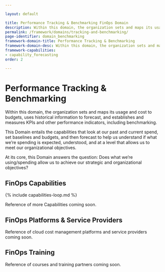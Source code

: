 ```yaml
---

layout: default

title: Performance Tracking & Benchmarking FinOps Domain
description: Within this domain, the organization sets and maps its usage and cost to budgets, uses historical information to forecast, and establishes and measures KPIs and other performance indicators, including benchmarking.
permalink: /framework/domains/tracking-and-benchmarking/
page-identifier: domain_benchmarking
framework-domain-title: Performance Tracking & Benchmarking
framework-domain-desc: Within this domain, the organization sets and maps its usage and cost to budgets, uses historical information to forecast, and establishes and measures KPIs and other performance indicators, including benchmarking.
framework-capabilities:
- capability_forecasting
order: 2

---
```


# Performance Tracking & Benchmarking

Within this domain, the organization sets and maps its usage and cost to budgets, uses historical information to forecast, and establishes and measures KPIs and other performance indicators, including benchmarking.

This Domain entails the capabilities that look at our past and current spend, set baselines and budgets, and then forecast to help us understand if what we’re spending is expected, understood, and at a level that allows us to meet our organizational objectives.

At its core, this Domain answers the question: Does what we’re using/spending allow us to achieve our strategic and organizational objectives?

## FinOps Capabilities

{% include capabilities-loop.md %}

Reference of more Capabilities coming soon.

## FinOps Platforms & Service Providers

Reference of cloud cost management platforms and service providers coming soon.

## FinOps Training

Reference of courses and training partners coming soon.
